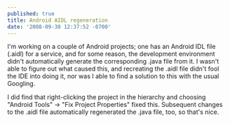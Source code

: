 ```yaml
---
published: true
title: Android AIDL regeneration
date: '2008-09-30 12:37:52 -0700'
---
```

I'm working on a couple of Android projects; one has an Android IDL file
(.aidl) for a service, and for some reason, the development environment didn't
automatically generate the corresponding .java file from it. I wasn't able to
figure out what caused this, and recreating the .aidl file didn't fool the IDE
into doing it, nor was I able to find a solution to this with the usual
Googling.<!--more-->

I did find that right-clicking the project in the hierarchy and choosing
"Android Tools" -> "Fix Project Properties" fixed this. Subsequent changes to
the .aidl file automatically regenerated the .java file, too, so that's nice.
